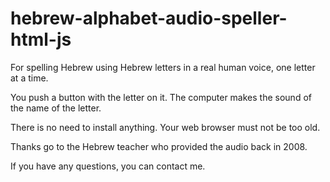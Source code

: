 # hebrew-alphabet-audio-speller-html-js

For spelling Hebrew using Hebrew letters in a real human voice, one letter at a time.

You push a button with the letter on it. The computer makes the sound of the name of the letter.

There is no need to install anything. Your web browser must not be too old.

Thanks go to the Hebrew teacher who provided the audio back in 2008.

If you have any questions, you can contact me.
